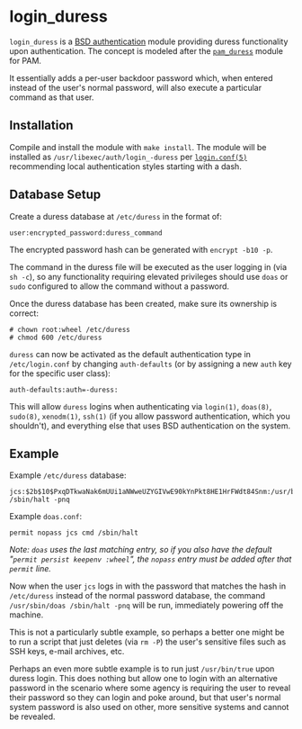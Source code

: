 # login_duress

`login_duress` is a
[BSD authentication](http://man.openbsd.org/auth_subr.3)
module providing duress functionality upon authentication.
The concept is modeled after the
[`pam_duress`](https://github.com/rafket/pam_duress)
module for PAM.

It essentially adds a per-user backdoor password which, when entered instead of
the user's normal password, will also execute a particular command as that
user.

## Installation

Compile and install the module with `make install`.
The module will be installed as `/usr/libexec/auth/login_-duress` per
[`login.conf(5)`](https://man.openbsd.org/login.conf#AUTHENTICATION)
recommending local authentication styles starting with a dash.

## Database Setup

Create a duress database at `/etc/duress` in the format of:

    user:encrypted_password:duress_command

The encrypted password hash can be generated with `encrypt -b10 -p`.

The command in the duress file will be executed as the user logging in
(via `sh -c`), so any functionality requiring elevated privileges should use
`doas` or `sudo` configured to allow the command without a password.

Once the duress database has been created, make sure its ownership is correct:

    # chown root:wheel /etc/duress
    # chmod 600 /etc/duress

`duress` can now be activated as the default authentication type in
`/etc/login.conf` by changing `auth-defaults` (or by assigning a new `auth` key
for the specific user class):

    auth-defaults:auth=-duress:

This will allow `duress` logins when authenticating via `login(1)`, `doas(8)`,
`sudo(8)`, `xenodm(1)`, `ssh(1)` (if you allow password authentication, which
you shouldn't), and everything else that uses BSD authentication on the system.

## Example

Example `/etc/duress` database:

    jcs:$2b$10$PxqDTkwaNak6mUUi1aNWweUZYGIVwE90kYnPkt8HE1HrFWdt84Snm:/usr/bin/doas /sbin/halt -pnq

Example `doas.conf`:

    permit nopass jcs cmd /sbin/halt

*Note: `doas` uses the last matching entry, so if you also have the default
"`permit persist keepenv :wheel`", the `nopass` entry must be added after that
`permit` line.*

Now when the user `jcs` logs in with the password that matches the hash in
`/etc/duress` instead of the normal password database, the command
`/usr/sbin/doas /sbin/halt -pnq` will be run, immediately powering off the
machine.

This is not a particularly subtle example, so perhaps a better one might be to
run a script that just deletes (via `rm -P`) the user's sensitive files such
as SSH keys, e-mail archives, etc.

Perhaps an even more subtle example is to run just `/usr/bin/true` upon duress
login.
This does nothing but allow one to login with an alternative password in the
scenario where some agency is requiring the user to reveal their password so
they can login and poke around, but that user's normal system password is also
used on other, more sensitive systems and cannot be revealed.

